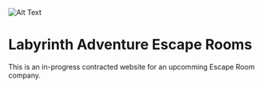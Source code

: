 ![Alt Text](labyrinth/app/assets/images/labyrinth_logo.png)
# Labyrinth Adventure Escape Rooms
This is an in-progress contracted website for an upcomming Escape Room company. 
